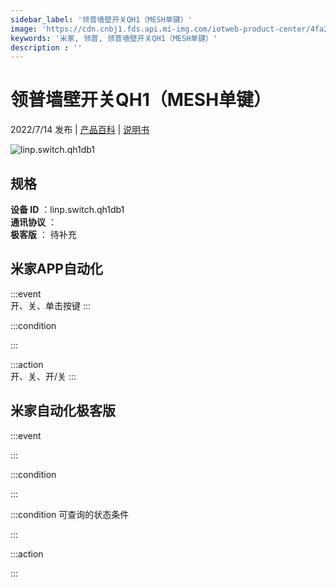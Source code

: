 ```yaml
---
sidebar_label: '领普墙壁开关QH1（MESH单键）'
image: 'https://cdn.cnbj1.fds.api.mi-img.com/iotweb-product-center/4fa24f7e872de456d3f0f1b077cf9be0_1657189805994.png?GalaxyAccessKeyId=AKVGLQWBOVIRQ3XLEW&Expires=9223372036854775807&Signature=JtHnuLKq/W0OD5ig8GE0Sh0onOo='
keywords: '米家, 领普, 领普墙壁开关QH1（MESH单键）'
description : ''
---
```

# 领普墙壁开关QH1（MESH单键）

2022/7/14 发布 | [产品百科](https://home.mi.com/webapp/content/baike/product/index.html?model=linp.switch.qh1db1/) | [说明书](https://home.mi.com/views/introduction.html?model=linp.switch.qh1db1&region=cn)

![linp.switch.qh1db1](https://cdn.cnbj1.fds.api.mi-img.com/iotweb-product-center/4fa24f7e872de456d3f0f1b077cf9be0_1657189805994.png?GalaxyAccessKeyId=AKVGLQWBOVIRQ3XLEW&Expires=9223372036854775807&Signature=JtHnuLKq/W0OD5ig8GE0Sh0onOo=)

## 规格  
> 
**设备 ID** ：linp.switch.qh1db1  
**通讯协议** ：  
**极客版**  ： 待补充 


## 米家APP自动化  

:::event  
开、关、单击按键
:::

:::condition  

:::

:::action   
开、关、开/关
:::

## 米家自动化极客版  

:::event  

:::

:::condition  

:::

:::condition 可查询的状态条件  

:::

:::action  

:::

        
